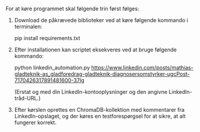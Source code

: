 For at køre programmet skal følgende trin først følges:

1. Download de påkrævede biblioteker ved at køre følgende kommando i terminalen:

   pip install requirements.txt

2. Efter installationen kan scriptet eksekveres ved at bruge følgende kommando:

   python linkedin_automation.py <email> <kodeord> https://www.linkedin.com/posts/mathias-gladteknik-as_gladforedrag-gladteknik-diagnosersomstyrker-ugcPost-7170426317891481600-37lg

   (Erstat <email> og <kodeord> med din LinkedIn-kontooplysninger og den angivne LinkedIn-tråd-URL.)

3. Efter kørslen oprettes en ChromaDB-kollektion med kommentarer fra LinkedIn-opslaget, og der køres en testforespørgsel for at sikre, at alt fungerer korrekt.
